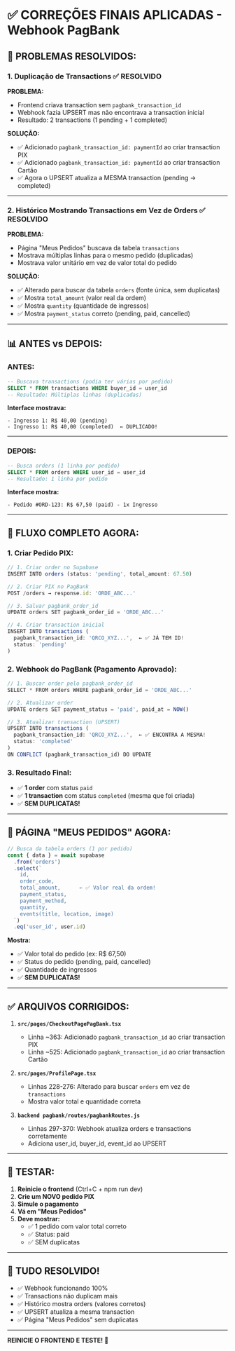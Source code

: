 # ✅ CORREÇÕES FINAIS APLICADAS - Webhook PagBank

## 🎯 PROBLEMAS RESOLVIDOS:

### **1. Duplicação de Transactions** ✅ RESOLVIDO

**PROBLEMA:**
- Frontend criava transaction sem `pagbank_transaction_id`
- Webhook fazia UPSERT mas não encontrava a transaction inicial
- Resultado: 2 transactions (1 pending + 1 completed)

**SOLUÇÃO:**
- ✅ Adicionado `pagbank_transaction_id: paymentId` ao criar transaction PIX
- ✅ Adicionado `pagbank_transaction_id: paymentId` ao criar transaction Cartão
- ✅ Agora o UPSERT atualiza a MESMA transaction (pending → completed)

---

### **2. Histórico Mostrando Transactions em Vez de Orders** ✅ RESOLVIDO

**PROBLEMA:**
- Página "Meus Pedidos" buscava da tabela `transactions`
- Mostrava múltiplas linhas para o mesmo pedido (duplicadas)
- Mostrava valor unitário em vez de valor total do pedido

**SOLUÇÃO:**
- ✅ Alterado para buscar da tabela `orders` (fonte única, sem duplicatas)
- ✅ Mostra `total_amount` (valor real da ordem)
- ✅ Mostra `quantity` (quantidade de ingressos)
- ✅ Mostra `payment_status` correto (pending, paid, cancelled)

---

## 📊 ANTES vs DEPOIS:

### **ANTES:**

```sql
-- Buscava transactions (podia ter várias por pedido)
SELECT * FROM transactions WHERE buyer_id = user_id
-- Resultado: Múltiplas linhas (duplicadas)
```

**Interface mostrava:**
```
- Ingresso 1: R$ 40,00 (pending)
- Ingresso 1: R$ 40,00 (completed)  ← DUPLICADO!
```

---

### **DEPOIS:**

```sql
-- Busca orders (1 linha por pedido)
SELECT * FROM orders WHERE user_id = user_id
-- Resultado: 1 linha por pedido
```

**Interface mostra:**
```
- Pedido #ORD-123: R$ 67,50 (paid) - 1x Ingresso
```

---

## 🔄 FLUXO COMPLETO AGORA:

### **1. Criar Pedido PIX:**
```javascript
// 1. Criar order no Supabase
INSERT INTO orders (status: 'pending', total_amount: 67.50)

// 2. Criar PIX no PagBank
POST /orders → response.id: 'ORDE_ABC...'

// 3. Salvar pagbank_order_id
UPDATE orders SET pagbank_order_id = 'ORDE_ABC...'

// 4. Criar transaction inicial
INSERT INTO transactions (
  pagbank_transaction_id: 'QRCO_XYZ...',  ← ✅ JÁ TEM ID!
  status: 'pending'
)
```

### **2. Webhook do PagBank (Pagamento Aprovado):**
```javascript
// 1. Buscar order pelo pagbank_order_id
SELECT * FROM orders WHERE pagbank_order_id = 'ORDE_ABC...'

// 2. Atualizar order
UPDATE orders SET payment_status = 'paid', paid_at = NOW()

// 3. Atualizar transaction (UPSERT)
UPSERT INTO transactions (
  pagbank_transaction_id: 'QRCO_XYZ...',  ← ✅ ENCONTRA A MESMA!
  status: 'completed'
)
ON CONFLICT (pagbank_transaction_id) DO UPDATE
```

### **3. Resultado Final:**
- ✅ **1 order** com status `paid`
- ✅ **1 transaction** com status `completed` (mesma que foi criada)
- ✅ **SEM DUPLICATAS!**

---

## 📱 PÁGINA "MEUS PEDIDOS" AGORA:

```javascript
// Busca da tabela orders (1 por pedido)
const { data } = await supabase
  .from('orders')
  .select(`
    id,
    order_code,
    total_amount,      ← ✅ Valor real da ordem!
    payment_status,
    payment_method,
    quantity,
    events(title, location, image)
  `)
  .eq('user_id', user.id)
```

**Mostra:**
- ✅ Valor total do pedido (ex: R$ 67,50)
- ✅ Status do pedido (pending, paid, cancelled)
- ✅ Quantidade de ingressos
- ✅ **SEM DUPLICATAS!**

---

## ✅ ARQUIVOS CORRIGIDOS:

1. **`src/pages/CheckoutPagePagBank.tsx`**
   - Linha ~363: Adicionado `pagbank_transaction_id` ao criar transaction PIX
   - Linha ~525: Adicionado `pagbank_transaction_id` ao criar transaction Cartão

2. **`src/pages/ProfilePage.tsx`**
   - Linhas 228-276: Alterado para buscar `orders` em vez de `transactions`
   - Mostra valor total e quantidade correta

3. **`backend pagbank/routes/pagbankRoutes.js`**
   - Linhas 297-370: Webhook atualiza orders e transactions corretamente
   - Adiciona user_id, buyer_id, event_id ao UPSERT

---

## 🧪 TESTAR:

1. **Reinicie o frontend** (Ctrl+C + npm run dev)
2. **Crie um NOVO pedido PIX**
3. **Simule o pagamento**
4. **Vá em "Meus Pedidos"**
5. **Deve mostrar:**
   - ✅ 1 pedido com valor total correto
   - ✅ Status: paid
   - ✅ SEM duplicatas

---

## 🎉 TUDO RESOLVIDO!

- ✅ Webhook funcionando 100%
- ✅ Transactions não duplicam mais
- ✅ Histórico mostra orders (valores corretos)
- ✅ UPSERT atualiza a mesma transaction
- ✅ Página "Meus Pedidos" sem duplicatas

---

**REINICIE O FRONTEND E TESTE! 🚀**

